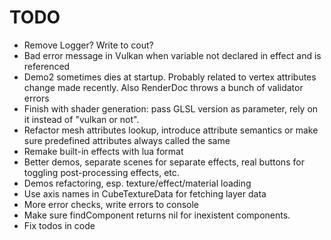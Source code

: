 # TODO

* Remove Logger? Write to cout?
* Bad error message in Vulkan when variable not declared in effect and is referenced
* Demo2 sometimes dies at startup. Probably related to vertex attributes change made recently. Also RenderDoc throws a bunch of validator errors
* Finish with shader generation: pass GLSL version as parameter, rely on it instead of "vulkan or not".
* Refactor mesh attributes lookup, introduce attribute semantics or make sure predefined attributes always called the same
* Remake built-in effects with lua format
* Better demos, separate scenes for separate effects, real buttons for toggling post-processing effects, etc.
* Demos refactoring, esp. texture/effect/material loading
* Use axis names in CubeTextureData for fetching layer data
* More error checks, write errors to console
* Make sure findComponent returns nil for inexistent components.
* Fix todos in code